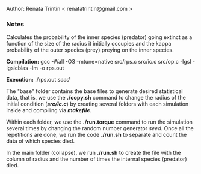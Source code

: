 <p> Author: Renata Trintin &lt renatatrintin@gmail.com &gt </p>
<h3> Notes </h3>    
<p> Calculates the probability of the inner species (predator) going extinct as a function of the size of the radius it initially occupies and the kappa probability of the outer species (prey) preying on the inner species. </p>
<p> <strong>Compilation:</strong> gcc -Wall -O3 -mtune=native src/rps.c src/ic.c src/op.c -lgsl -lgslcblas -lm -o rps.out </p>
<p> <strong>Execution:</strong> ./rps.out <i>seed</i> </p>

<p>The "base" folder contains the base files to generate desired statistical data, that is, we use the <strong> ./copy.sh</strong> command to change the radius of the initial condition (<strong><i>src/ic.c</strong></i>) by creating several folders with each simulation inside and compiling via <strong><i>makefile</i></strong>.</p>
<p>Within each folder, we use the <strong>./run.torque</strong> command to run the simulation several times by changing the random number generator <i>seed</i>. Once all the repetitions are done, we run the code <strong>./run.sh</strong> to separate and count the data of which species died.</p>
<p>In the main folder (collapse), we run <strong>./run.sh</strong> to create the file with the column of radius and the number of times the internal species (predator) died.</p>
